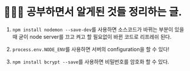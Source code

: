 # 👨🏻‍🏫 공부하면서 알게된 것들 정리하는 글.

1. `npm install nodemon --save-dev`를 사용하면 소스코드가 바뀌는 부분이 있을 때 굳이 node server를 끄고 켜고 할 필요없이 바뀐 코드로 리프레쉬 된다.

2. `process.env.NODE_ENV`를 사용하면 서버의 configuration을 할 수 있다!

3. `npm install bcrypt --save`를 사용하면 비밀번호를 암호화 할 수 있다.
